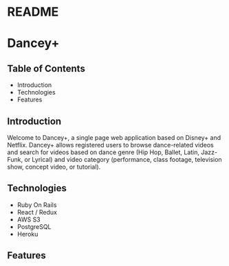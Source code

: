 # README

# Dancey+

## Table of Contents
* Introduction
* Technologies
* Features

## Introduction
Welcome to Dancey+, a single page web application based on Disney+ and Netflix. Dancey+ allows registered users to browse dance-related videos and search for videos based on dance genre (Hip Hop, Ballet, Latin, Jazz-Funk, or Lyrical) and video category (performance, class footage, television show, concept video, or tutorial). 

## Technologies
* Ruby On Rails
* React / Redux
* AWS S3
* PostgreSQL
* Heroku

## Features
